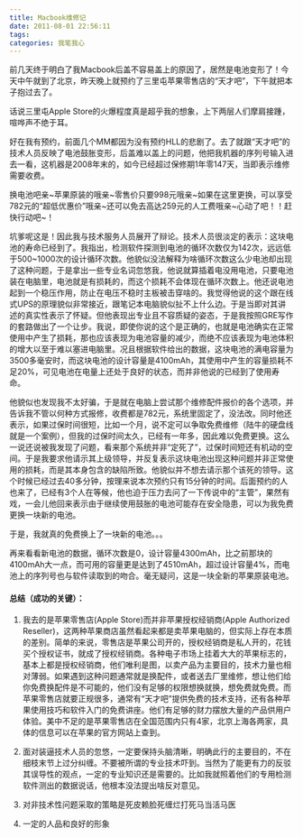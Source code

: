 ```yaml
---
title: Macbook维修记
date: 2011-08-01 22:56:11
tags:
categories: 我笔我心
---
```


前几天终于明白了我Macbook后盖不容易盖上的原因了，居然是电池变形了！今天中午就到了北京，昨天晚上就预约了三里屯苹果零售店的“天才吧”，下午就把本子抱过去了。

话说三里屯Apple Store的火爆程度真是超乎我的想象，上下两层人们摩肩接踵，喧哗声不绝于耳。

好在我有预约，前面几个MM都因为没有预约HLL的悲剧了。去了就跟“天才吧”的技术人员反映了电池鼓胀变形，后盖难以盖上的问题，他把我机器的序列号输入进去一看，这机器是2008年末的，如今已经超过保修期1年零147天，当即表示维修需要收费。

<!--more-->

换电池吧亲~苹果原装的哦亲~零售价只要998元哦亲~如果在这里更换，可以享受782元的“超低优惠价”哦亲~还可以免去高达259元的人工费哦亲~心动了吧！！赶快行动吧~！

坑爹呢这是！因此我与技术服务人员展开了辩论。技术人员很淡定的表示：这块电池的寿命已经到了。我指出，检测软件探测到电池的循环次数仅为142次，远远低于500~1000次的设计循环次数。他貌似没法解释为啥循环次数这么少电池却出现了这种问题，于是拿出一些专业名词忽悠我，他说就算插着电没用电池，只要电池装在电脑里，电池就是有损耗的，而这个损耗不会体现在循环次数上。他还说电池起到一个稳压作用，防止在电压不稳时主板被击穿啥的。我觉得他说的这个跟在线式UPS的原理貌似非常接近，跟笔记本电脑貌似扯不上什么边。于是当即对其讲述的真实性表示了怀疑。但他表现出专业且不容质疑的姿态，于是我按照GRE写作的套路做出了一个让步。我说，即使你说的这个是正确的，也就是电池确实在正常使用中产生了损耗，那也应该表现为电池容量的减少，而绝不应该表现为电池体积的增大以至于难以塞进电脑里。况且根据软件给出的数据，这块电池的满电容量为3500多毫安时，而这块电池的设计容量是4100mAh，其使用中产生的容量损耗不足20%，可见电池在电量上还处于良好的状态，而并非他说的已经到了使用寿命。

他貌似也发现我不太好骗，于是就在电脑上尝试那个维修配件报价的各个选项，并告诉我不管以何种方式报修，收费都是782元，系统里固定了，没法改。同时他还表示，如果过保时间很短，比如一个月，说不定可以争取免费维修（陆牛的硬盘线就是一个案例），但我的过保时间太久，已经有一年多，因此难以免费更换。这么一说还说被我发现了问题，看来那个系统并非“定死了”，过保时间短还有机动的空间。于是我要求他请示其上级领导，并反复表示这块电池出现这种问题并非正常使用的损耗，而是其本身包含的缺陷所致。他貌似并不想去请示那个该死的领导。这个时候已经过去40多分钟，按理来说本次预约只有15分钟的时间。后面预约的人也来了，已经有3个人在等候，他也迫于压力去问了一下传说中的“主管”，果然有戏，一会儿他回来表示由于继续使用鼓胀的电池可能存在安全隐患，可以为我免费更换一块新的电池。

于是，我就真的免费换上了一块新的电池。。。

再来看看新电池的数据，循环次数是0，设计容量4300mAh，比之前那块的4100mAh大一点，而可用的容量更是达到了4510mAh，超过设计容量4%，而电池上的序列号也与软件读取到的吻合。毫无疑问，这是一块全新的苹果原装电池。

#### 总结（成功的关键）：

1. 我去的是苹果零售店(Apple Store)而并非苹果授权经销商(Apple Authorized Reseller)，这两种苹果商店虽然看起来都是卖苹果电脑的，但实际上存在本质的差别。简单的来说，零售店是苹果公司开的，授权经销商是私人开的，花钱买个授权证书，就成了授权经销商。各种电子市场上挂着大大的苹果标志的，基本上都是授权经销商，他们唯利是图，以卖产品为主要目的，技术力量也相对薄弱。如果遇到这种问题通常就是换配件，或者送去厂里维修，想让他们给你免费换配件是不可能的，他们没有足够的权限想换就换，想免费就免费。而苹果零售店就要正规很多，通常有“天才吧”提供免费的技术支持，还有各种苹果使用技巧和软件入门的免费讲座。他们有足够的财力摆放大量的产品供用户体验。美中不足的是苹果零售店在全国范围内只有4家，北京上海各两家，具体的信息可以在苹果的官方网站上查到。

2. 面对装逼技术人员的忽悠，一定要保持头脑清晰，明确此行的主要目的，不在细枝末节上过分纠缠。不要被所谓的专业技术吓到。当然为了能更有力的反驳其误导性的观点，一定的专业知识还是需要的。比如我就照着他们的专用检测软件测出的数据说话，他根本没法提出啥反对意见。

3. 对非技术性问题采取的策略是死皮赖脸死缠烂打死马当活马医

4. 一定的人品和良好的形象
